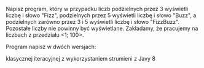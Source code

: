 Napisz program, który w przypadku liczb podzielnych przez 3 wyświetli liczbę i słowo "Fizz", podzielnych przez 5 wyświetli liczbę i słowo "Buzz", a podzielnych zarówno przez 3 i 5 wyświetli liczbę i słowo "FizzBuzz". Pozostałe liczby nie powinny być wyświetlane. Zakładamy, że pracujemy na liczbach z przedziału <1; 100>.

Program napisz w dwóch wersjach:

klasycznej iteracyjnej
z wykorzystaniem strumieni z Javy 8
